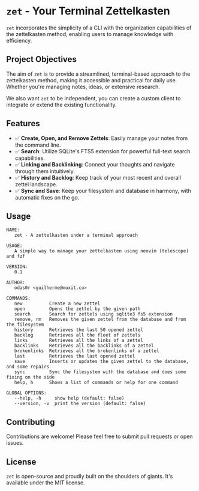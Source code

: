 # `zet` - Your Terminal Zettelkasten

`zet` incorporates the simplicity of a
CLI with the organization capabilities of the zettelkasten method, enabling
users to manage knowledge with efficiency.

## Project Objectives

The aim of `zet` is to provide a streamlined, terminal-based approach to the
zettelkasten method, making it accessible and practical for daily use. Whether
you're managing notes, ideas, or extensive research.

We also want `zet` to be independent, you can create a custom client to
integrate or extend the existing functionality.

## Features

- ✅ **Create, Open, and Remove Zettels**: Easily manage your notes from the command line.
- ✅ **Search**: Utilize SQLite's FTS5 extension for powerful full-text search capabilities.
- ✅ **Linking and Backlinking**: Connect your thoughts and navigate through them intuitively.
- ✅ **History and Backlog**: Keep track of your most recent and overall zettel landscape.
- ✅ **Sync and Save**: Keep your filesystem and database in harmony, with automatic fixes on the go.

## Usage

```text
NAME:
   zet - A zettelkasten under a terminal approach

USAGE:
   A simple way to manage your zettelkasten using neovim (telescope) and fzf

VERSION:
   0.1

AUTHOR:
   odas0r <guilherme@muxit.co>

COMMANDS:
   new          Create a new zettel
   open         Opens the zettel by the given path
   search       Search for zettels using sqlite3 fs5 extension
   remove, rm   Removes the given zettel from the database and from the filesystem
   history      Retrieves the last 50 opened zettel
   backlog      Retrieves all the fleet of zettels
   links        Retrieves all the links of a zettel
   backlinks    Retrieves all the backlinks of a zettel
   brokenlinks  Retrieves all the brokenlinks of a zettel
   last         Retrieves the last opened zettel
   save         Inserts or updates the given zettel to the database, and some repairs
   sync         Sync the filesystem with the database and does some fixing on the side
   help, h      Shows a list of commands or help for one command

GLOBAL OPTIONS:
   --help, -h     show help (default: false)
   --version, -v  print the version (default: false)
```

## Contributing

Contributions are welcome! Please feel free to submit pull requests or open
issues.

## License

`zet` is open-source and proudly built on the shoulders of giants. It's available
under the MIT license.
